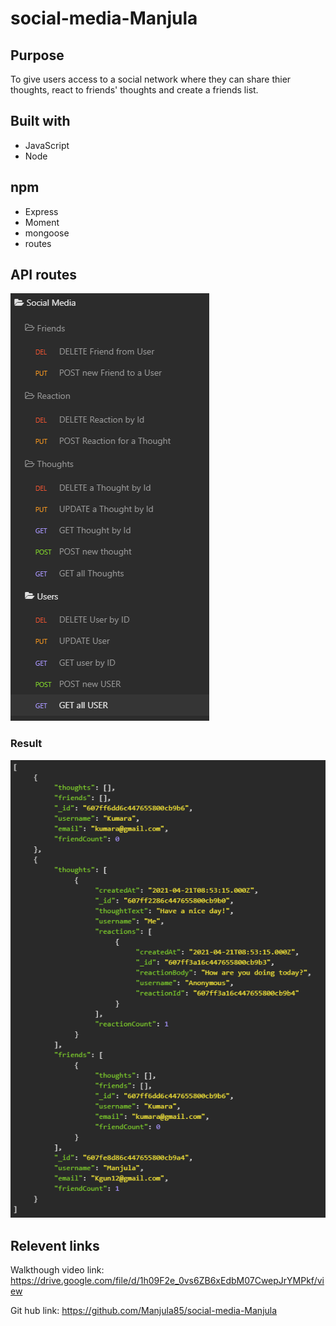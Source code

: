# social-media-Manjula

## Purpose
To give users access to a social network where they can share thier thoughts, react to friends' thoughts and create a friends list.

## Built with
* JavaScript
* Node

## npm 
* Express
* Moment
* mongoose
* routes

## API routes

![](/images/allRoutes.PNG)


### Result

![](/images/result.PNG)


## Relevent links
Walkthough video link: https://drive.google.com/file/d/1h09F2e_0vs6ZB6xEdbM07CwepJrYMPkf/view

Git hub link: https://github.com/Manjula85/social-media-Manjula
